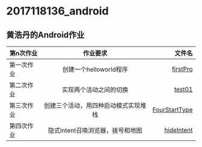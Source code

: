 # 2017118136_android
## 黄浩丹的Android作业  

| 第n次作业|作业要求|文件名|
|-|:-:|-:|  
|第一次作业|创建一个helloworld程序|[firstPro](https://github.com/HHDhaitang/2017118136_android/tree/master/firstPro)|   
|第二次作业|实现两个活动之间的切换|[test01](https://github.com/HHDhaitang/2017118136_android/tree/master/test01)|
|第三次作业|创建三个活动，用四种启动模式实现堆栈|[FourStartType](https://github.com/HHDhaitang/2017118136_android/tree/master/FourStartType)|
|第四次作业|隐式intent召唤浏览器，拨号和地图|[hideIntent](https://github.com/HHDhaitang/2017118136_android/tree/master/hideIntent)|
